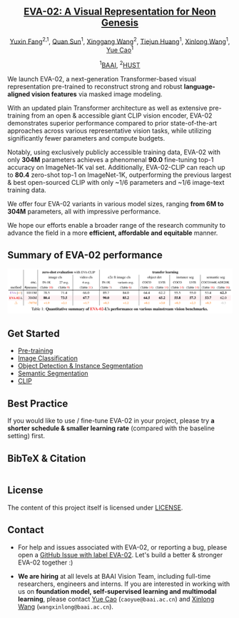 <div align="center">

<h2><a href="https://github.com/baaivision/EVA/blob/master/EVA-02/EVA_02.pdf">EVA-02: A Visual Representation for Neon Genesis</a></h2>

[Yuxin Fang](https://github.com/Yuxin-CV)<sup>2,1</sup>, [Quan Sun](https://github.com/Quan-Sun)<sup>1</sup>, [Xinggang Wang](https://xinggangw.info/)<sup>2</sup>, [Tiejun Huang](https://scholar.google.com/citations?user=knvEK4AAAAAJ&hl=en)<sup>1</sup>, [Xinlong Wang](https://www.xloong.wang/)<sup>1</sup>, [Yue Cao](http://yue-cao.me/)<sup>1</sup>
 
<sup>1</sup>[BAAI](https://www.baai.ac.cn/english.html), <sup>2</sup>[HUST](http://english.hust.edu.cn/)

</div>


We launch EVA-02, a next-generation Transformer-based visual representation pre-trained to reconstruct strong and robust **language-aligned vision features** via masked image modeling. 

With an updated plain Transformer architecture as well as extensive pre-training from an open & accessible giant CLIP vision encoder, EVA-02 demonstrates superior performance compared to prior state-of-the-art approaches across various representative vision tasks, while utilizing significantly fewer parameters and compute budgets. 

Notably, using exclusively publicly accessible training data, EVA-02 with only **304M** parameters achieves a phenomenal **90.0** fine-tuning top-1 accuracy on ImageNet-1K val set. 
Additionally, EVA-02-CLIP can reach up to **80.4** zero-shot top-1 on ImageNet-1K, outperforming the previous largest & best open-sourced CLIP with only ~1/6 parameters and ~1/6 image-text training data. 

We offer four EVA-02 variants in various model sizes, ranging **from 6M to 304M** parameters, all with impressive performance.

We hope our efforts enable a broader range of the research community to advance the field in a more **efficient, affordable and equitable** manner.


## Summary of EVA-02 performance

![summary_tab](assets/summary_tab.png)


## Get Started
- [Pre-training](asuka)
- [Image Classification](asuka)
- [Object Detection & Instance Segmentation](det)
- [Semantic Segmentation](seg)
- [CLIP](../EVA-CLIP)


## Best Practice
If you would like to use / fine-tune EVA-02 in your project, please try **a shorter schedule & smaller learning rate** (compared with the baseline setting) first.


## BibTeX & Citation

```
```


## License

The content of this project itself is licensed under [LICENSE](LICENSE).


## Contact

- For help and issues associated with EVA-02, or reporting a bug, please open a [GitHub Issue with label EVA-02](https://github.com/baaivision/EVA/labels/EVA-02). 
Let's build a better & stronger EVA-02 together :)

- **We are hiring** at all levels at BAAI Vision Team, including full-time researchers, engineers and interns. 
If you are interested in working with us on **foundation model, self-supervised learning and multimodal learning**, please contact [Yue Cao](http://yue-cao.me/) (`caoyue@baai.ac.cn`) and [Xinlong Wang](https://www.xloong.wang/) (`wangxinlong@baai.ac.cn`).